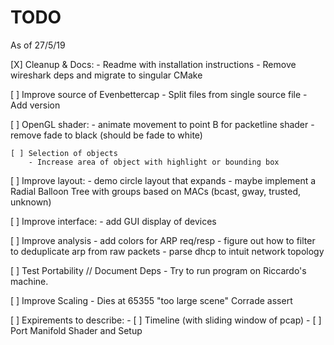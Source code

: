 TODO
=====
As of 27/5/19

[X] Cleanup & Docs:
    - Readme with installation instructions
    - Remove wireshark deps and migrate to singular CMake

[ ] Improve source of Evenbettercap
    - Split files from single source file
    - Add version

[ ] OpenGL shader:
    - animate movement to point B for packetline shader
    - remove fade to black (should be fade to white)

    [ ] Selection of objects
        - Increase area of object with highlight or bounding box

[ ] Improve layout:
    - demo circle layout that expands
    - maybe implement  a Radial Balloon Tree with groups based on MACs (bcast, gway, trusted, unknown)

[ ] Improve interface:
    - add GUI display of devices

[ ] Improve analysis
    - add colors for ARP req/resp
        - figure out how to filter to deduplicate arp from raw packets
    - parse dhcp to intuit network topology

[ ] Test Portability // Document Deps
    - Try to run program on Riccardo's machine.

[ ] Improve Scaling
    - Dies at 65355 "too large scene" Corrade assert

[ ] Expirements to describe:
    - [ ] Timeline (with sliding window of pcap)
    - [ ] Port Manifold Shader and Setup
